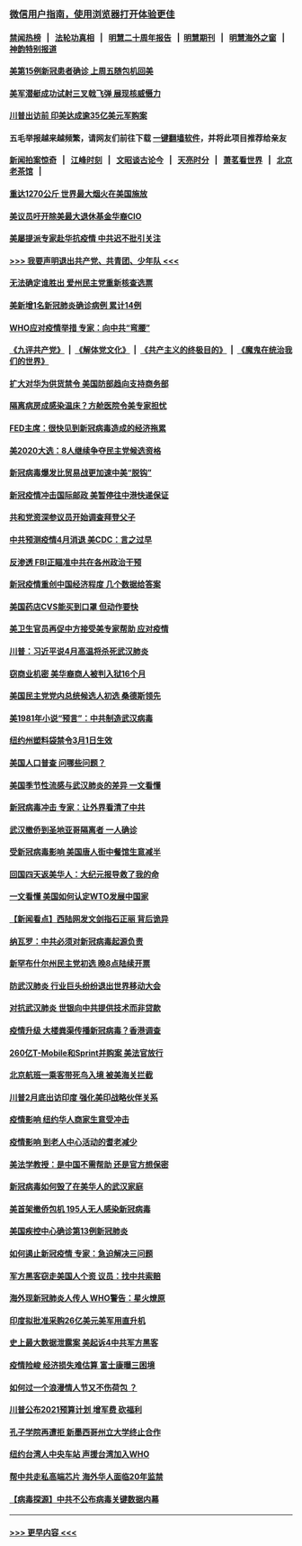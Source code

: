 ### [微信用户指南，使用浏览器打开体验更佳](https://github.com/gfw-breaker/banned-news1/blob/master/indexes/wechat-guide.md?t=0)
#### [禁闻热榜](热点新闻.md?t=0)  &nbsp;&nbsp;|&nbsp;&nbsp; [法轮功真相](https://github.com/gfw-breaker/truth/blob/master/README.md?t=0) &nbsp;&nbsp;|&nbsp;&nbsp; [明慧二十周年报告](https://github.com/gfw-breaker/mh-reports/blob/master/README.md?t=0) &nbsp;&nbsp;|&nbsp;&nbsp;[明慧期刊](https://github.com/gfw-breaker/mh-qikan) &nbsp;&nbsp;|&nbsp;&nbsp; [明慧海外之窗](https://github.com/gfw-breaker/mh-news/blob/master/README.md?t=0) &nbsp;&nbsp;|&nbsp;&nbsp; [神韵特别报道](https://github.com/gfw-breaker/mh-news/blob/master/shenyun.md?t=0)
#### [美第15例新冠患者确诊 上周五随包机回美](../pages/nsc412/n11866852.md?t=02140155) 
#### [美军潜艇成功试射三叉戟飞弹 展现核威慑力](../pages/nsc412/n11866046.md?t=02140155) 
#### [川普出访前 印美达成逾35亿美元军购案](../pages/nsc412/n11865444.md?t=02140155) 
#### 五毛举报越来越频繁，请网友们前往下载 [一键翻墙软件](https://github.com/gfw-breaker/ssr-accounts)，并将此项目推荐给亲友
#### [新闻拍案惊奇](https://github.com/gfw-breaker/banned-news1/blob/master/pages/link4.md) &nbsp;&nbsp;|&nbsp;&nbsp; [江峰时刻](https://github.com/gfw-breaker/banned-news1/blob/master/pages/link4.md) &nbsp;&nbsp;|&nbsp;&nbsp; [文昭谈古论今](https://github.com/gfw-breaker/banned-news1/blob/master/pages/link4.md) &nbsp;&nbsp;|&nbsp;&nbsp; [天亮时分](https://github.com/gfw-breaker/banned-news1/blob/master/pages/link4.md) &nbsp;&nbsp;|&nbsp;&nbsp; [萧茗看世界](https://github.com/gfw-breaker/banned-news1/blob/master/pages/link4.md) &nbsp;&nbsp;|&nbsp;&nbsp; [北京老茶馆](https://github.com/gfw-breaker/banned-news1/blob/master/pages/link4.md) &nbsp;&nbsp;|&nbsp;&nbsp; 
#### [重达1270公斤 世界最大烟火在美国施放](../pages/nsc412/n11865198.md?t=02140155) 
#### [美议员吁开除美最大退休基金华裔CIO](../pages/nsc412/n11865230.md?t=02140155) 
#### [美屡提派专家赴华抗疫情 中共迟不批引关注](../pages/nsc412/n11864719.md?t=02140155) 
#### [>>> 我要声明退出共产党、共青团、少年队 <<<](https://github.com/begood0513/goodnews/blob/master/quit/letter.md) 
#### [无法确定谁胜出 爱州民主党重新核查选票](../pages/nsc412/n11864830.md?t=02140155) 
#### [美新增1名新冠肺炎确诊病例 累计14例](../pages/nsc412/n11864893.md?t=02140155) 
#### [WHO应对疫情举措 专家：向中共“弯腰”](../pages/nsc412/n11864727.md?t=02140155) 
#### [《九评共产党》](https://github.com/begood0513/9ping.md/blob/master/README.md) &nbsp;|&nbsp; [《解体党文化》](../../../../jtdwh.md/blob/master/README.md)  &nbsp;|&nbsp; [《共产主义的终极目的》](../../../../gczydzjmd.md/blob/master/README.md) &nbsp;|&nbsp; [《魔鬼在统治我们的世界》](../../../../mgztzwmdsj.md/blob/master/README.md) 
#### [扩大对华为供货禁令 美国防部趋向支持商务部](../pages/nsc412/n11864773.md?t=02140155) 
#### [隔离病房成感染温床？方舱医院令美专家担忧](../pages/nsc412/n11864575.md?t=02140155) 
#### [FED主席：很快见到新冠病毒造成的经济拖累](../pages/nsc412/n11864507.md?t=02140155) 
#### [美2020大选：8人继续争夺民主党候选资格](../pages/nsc412/n11864327.md?t=02140155) 
#### [新冠病毒爆发比贸易战更加速中美“脱钩”](../pages/nsc412/n11864470.md?t=02140155) 
#### [新冠疫情冲击国际邮政 美暂停往中港快递保证](../pages/nsc412/n11864207.md?t=02140155) 
#### [共和党资深参议员开始调查拜登父子](../pages/nsc412/n11863984.md?t=02140155) 
#### [中共预测疫情4月消退 美CDC：言之过早](../pages/nsc412/n11864310.md?t=02140155) 
#### [反渗透 FBI正瞄准中共在各州政治干预](../pages/nsc412/n11864300.md?t=02140155) 
#### [新冠疫情重创中国经济程度 几个数据给答案](../pages/nsc412/n11864203.md?t=02140155) 
#### [美国药店CVS能买到口罩 但动作要快](../pages/nsc412/n11862438.md?t=02140155) 
#### [美卫生官员再促中方接受美专家帮助 应对疫情](../pages/nsc412/n11864043.md?t=02140155) 
#### [川普：习近平说4月高温将杀死武汉肺炎](../pages/nsc412/n11860814.md?t=02140155) 
#### [窃商业机密 美华裔商人被判入狱16个月](../pages/nsc412/n11863911.md?t=02140155) 
#### [美国民主党党内总统候选人初选 桑德斯领先](../pages/nsc412/n11863475.md?t=02140155) 
#### [美1981年小说“预言”：中共制造武汉病毒](../pages/nsc412/n11863306.md?t=02140155) 
#### [纽约州塑料袋禁令3月1日生效](../pages/nsc412/n11862832.md?t=02140155) 
#### [美国人口普查  问哪些问题？](../pages/nsc412/n11862808.md?t=02140155) 
#### [美国季节性流感与武汉肺炎的差异 一文看懂](../pages/nsc412/n11862428.md?t=02140155) 
#### [新冠病毒冲击 专家：让外界看清了中共](../pages/nsc412/n11862280.md?t=02140155) 
#### [武汉撤侨到圣地亚哥隔离者 一人确诊](../pages/nsc412/n11862460.md?t=02140155) 
#### [受新冠病毒影响 美国唐人街中餐馆生意减半](../pages/nsc412/n11861940.md?t=02140155) 
#### [回国四天返美华人：大纪元报导救了我的命](../pages/nsc412/n11862181.md?t=02140155) 
#### [一文看懂 美国如何认定WTO发展中国家](../pages/nsc412/n11862051.md?t=02140155) 
#### [【新闻看点】西陆网发文剑指石正丽 背后诡异](../pages/nsc412/n11861792.md?t=02140155) 
#### [纳瓦罗：中共必须对新冠病毒起源负责](../pages/nsc412/n11861810.md?t=02140155) 
#### [新罕布什尔州民主党初选 晚8点陆续开票](../pages/nsc412/n11861872.md?t=02140155) 
#### [防武汉肺炎 行业巨头纷纷退出世界移动大会](../pages/nsc412/n11861795.md?t=02140155) 
#### [对抗武汉肺炎 世银向中共提供技术而非贷款](../pages/nsc412/n11861652.md?t=02140155) 
#### [疫情升级 大楼粪渠传播新冠病毒？香港调查](../pages/nsc412/n11861556.md?t=02140155) 
#### [260亿T-Mobile和Sprint并购案 美法官放行](../pages/nsc412/n11861511.md?t=02140155) 
#### [北京航班一乘客带死鸟入境 被美海关拦截](../pages/nsc412/n11861317.md?t=02140155) 
#### [川普2月底出访印度 强化美印战略伙伴关系](../pages/nsc412/n11860557.md?t=02140155) 
#### [疫情影响  纽约华人商家生意受冲击](../pages/nsc412/n11860284.md?t=02140155) 
#### [疫情影响  到老人中心活动的耆老减少](../pages/nsc412/n11860199.md?t=02140155) 
#### [美法学教授：是中国不需帮助 还是官方想保密](../pages/nsc412/n11859492.md?t=02140155) 
#### [新冠病毒如何毁了在美华人的武汉家庭](../pages/nsc412/n11859524.md?t=02140155) 
#### [美首架撤侨包机 195人无人感染新冠病毒](../pages/nsc412/n11859908.md?t=02140155) 
#### [美国疾控中心确诊第13例新冠肺炎](../pages/nsc412/n11859966.md?t=02140155) 
#### [如何遏止新冠疫情 专家：急迫解决三问题](../pages/nsc412/n11859685.md?t=02140155) 
#### [军方黑客窃走美国人个资 议员：找中共索赔](../pages/nsc412/n11859371.md?t=02140155) 
#### [海外现新冠肺炎人传人 WHO警告：星火燎原](../pages/nsc412/n11859252.md?t=02140155) 
#### [印度拟批准采购26亿美元美军用直升机](../pages/nsc412/n11859143.md?t=02140155) 
#### [史上最大数据泄露案 美起诉4中共军方黑客](../pages/nsc412/n11859115.md?t=02140155) 
#### [疫情险峻 经济损失难估算 富士康曝三困境](../pages/nsc412/n11859120.md?t=02140155) 
#### [如何过一个浪漫情人节又不伤荷包 ？](../pages/nsc412/n11858969.md?t=02140155) 
#### [川普公布2021预算计划 增军费 砍福利](../pages/nsc412/n11859012.md?t=02140155) 
#### [孔子学院再遭拒 新墨西哥州立大学终止合作](../pages/nsc412/n11858661.md?t=02140155) 
#### [纽约台湾人中央车站  声援台湾加入WHO](../pages/nsc412/n11857757.md?t=02140155) 
#### [帮中共走私高端芯片 海外华人面临20年监禁](../pages/nsc412/n11855016.md?t=02140155) 
#### [【病毒探源】中共不公布病毒关键数据内幕](../pages/nsc412/n11856584.md?t=02140155) 

----
#### [ >>> 更早内容 <<< ](../indexes/nsc412-earlier.md)
